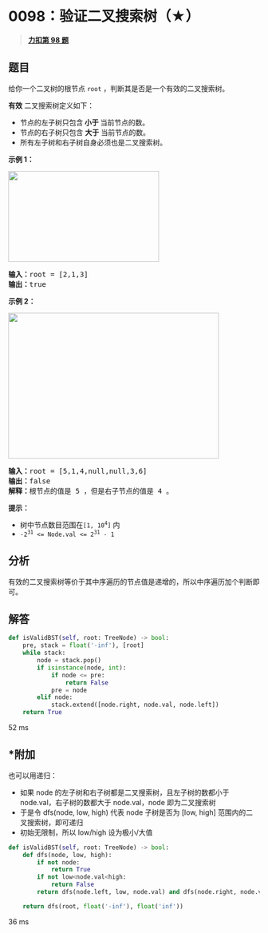 # 0098：验证二叉搜索树（★）


> <u>**[力扣第 98 题](https://leetcode.cn/problems/validate-binary-search-tree/)**</u>

## 题目

<p>给你一个二叉树的根节点 <code>root</code> ，判断其是否是一个有效的二叉搜索树。</p>

<p><strong>有效</strong> 二叉搜索树定义如下：</p>

<ul>
<li>节点的左子树只包含<strong> 小于 </strong>当前节点的数。</li>
<li>节点的右子树只包含 <strong>大于</strong> 当前节点的数。</li>
<li>所有左子树和右子树自身必须也是二叉搜索树。</li>
</ul>



<p><strong>示例 1：</strong></p>
<img alt="" src="https://assets.leetcode.com/uploads/2020/12/01/tree1.jpg" style="width: 302px; height: 182px;" />
<pre>
<strong>输入：</strong>root = [2,1,3]
<strong>输出：</strong>true
</pre>

<p><strong>示例 2：</strong></p>
<img alt="" src="https://assets.leetcode.com/uploads/2020/12/01/tree2.jpg" style="width: 422px; height: 292px;" />
<pre>
<strong>输入：</strong>root = [5,1,4,null,null,3,6]
<strong>输出：</strong>false
<strong>解释：</strong>根节点的值是 5 ，但是右子节点的值是 4 。
</pre>



<p><strong>提示：</strong></p>

<ul>
<li>树中节点数目范围在<code>[1, 10<sup>4</sup>]</code> 内</li>
<li><code>-2<sup>31</sup> &lt;= Node.val &lt;= 2<sup>31</sup> - 1</code></li>
</ul>


## 分析

有效的二叉搜索树等价于其中序遍历的节点值是递增的，所以中序遍历加个判断即可。

## 解答

```python
def isValidBST(self, root: TreeNode) -> bool:
	pre, stack = float('-inf'), [root]
	while stack:
		node = stack.pop()
		if isinstance(node, int):
			if node <= pre:
				return False
			pre = node
		elif node:
			stack.extend([node.right, node.val, node.left])
	return True
```
52 ms

## *附加

也可以用递归：
- 如果 node 的左子树和右子树都是二叉搜索树，且左子树的数都小于node.val，右子树的数都大于 node.val，node 即为二叉搜索树
- 于是令 dfs(node, low, high) 代表 node 子树是否为 [low, high] 范围内的二叉搜索树，即可递归
- 初始无限制，所以 low/high 设为极小/大值

```python
def isValidBST(self, root: TreeNode) -> bool:
    def dfs(node, low, high):
        if not node:
            return True
        if not low<node.val<high:
            return False
        return dfs(node.left, low, node.val) and dfs(node.right, node.val, high)

    return dfs(root, float('-inf'), float('inf'))
```
36 ms
